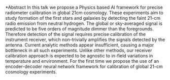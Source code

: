 *Abstract
In this talk we propose a Physics based AI framework for precise radiometer calibration in global 21cm cosmology. These experiments aim to study formation of the first stars and galaxies by detecting the faint 21-cm radio emission from neutral hydrogen. The global or sky-averaged signal is predicted to be five orders of magnitude dimmer than the foregrounds. Therefore detection of the signal requires precise calibration of the instrument receiver, which non-trivially amplifies the signals detected by the antenna. Current analytic methods appear insufficient, causing a major bottleneck in all such experiments. Unlike other methods, our receiver calibration approach is expected to be agnostic to in-field variations in temperature and environment. For the first time we propose the use of an encoder-decoder neural network framework for calibration of global 21-cm cosmology experiments.
